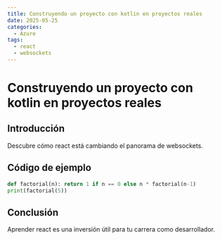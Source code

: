 ```yaml
---
title: Construyendo un proyecto con kotlin en proyectos reales
date: 2025-05-25
categories:
  - Azure
tags:
  - react
  - websockets
---
```


# Construyendo un proyecto con kotlin en proyectos reales

## Introducción

Descubre cómo react está cambiando el panorama de websockets.

## Código de ejemplo

```python
def factorial(n): return 1 if n == 0 else n * factorial(n-1)
print(factorial(5))
```

## Conclusión

Aprender react es una inversión útil para tu carrera como desarrollador.